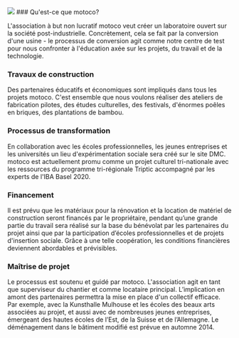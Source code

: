 <img src="img/makerbot.jpg" class="full">
### Qu'est-ce que motoco?

L'association à but non lucratif motoco veut créer un laboratoire ouvert sur la société post-industrielle. Concrètement, cela se fait par la conversion d'une usine - le processus de conversion agit comme notre centre de test pour nous confronter à l'éducation axée sur les projets, du travail et de la technologie.

### Travaux de construction

Des partenaires éducatifs et économiques sont impliqués dans tous les projets motoco. C'est ensemble que nous voulons réaliser des ateliers de fabrication pilotes, des études culturelles, des festivals, d'énormes poêles en briques, des plantations de bambou.

### Processus de transformation

En collaboration avec les écoles professionnelles, les jeunes entreprises et les universités un lieu d'expérimentation sociale sera créé sur le site DMC. motoco est actuellement promu comme un projet culturel tri-nationale avec les ressources du programme tri-régionale Triptic accompagné par les experts de l'IBA Basel 2020.

### Financement

Il est prévu que les matériaux pour la rénovation et la location de matériel de construction seront financés par le propriétaire, pendant qu’une grande partie du travail sera réalisé sur la base du bénévolat  par les partenaires du projet ainsi que par la participation d’écoles professionnelles et de projets d'insertion sociale. Grâce à une telle coopération, les conditions financières deviennent abordables et prévisibles.

### Maîtrise de projet

Le processus est soutenu et guidé par motoco. L'association agit en tant que superviseur du chantier et comme locataire principal. L’implication en amont des partenaires permettra la mise en place d'un collectif efficace. Par exemple, avec la Kunsthalle Mulhouse et les écoles des beaux arts associées au projet, et aussi avec de nombreuses jeunes entreprises, émergeant des hautes écoles de l’Est, de la Suisse et de l’Allemagne. Le déménagement dans le bâtiment modifié est prévue en automne 2014.
